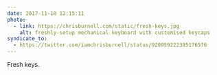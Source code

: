 ```yaml
---
date: 2017-11-10 12:15:11
photo:
  - link: https://chrisburnell.com/static/fresh-keys.jpg
    alt: freshly-setup mechanical keyboard with customised keycaps
syndicate_to:
  - https://twitter.com/iamchrisburnell/status/928959222385176576
---
```


Fresh keys.
